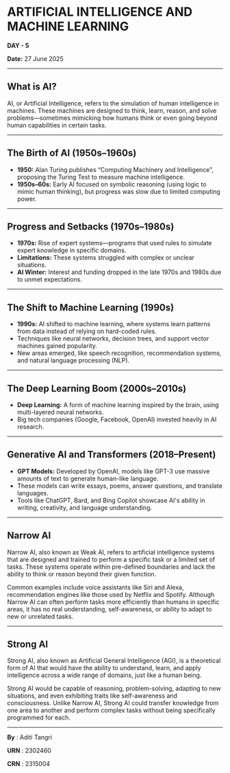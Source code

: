 # ARTIFICIAL INTELLIGENCE AND MACHINE LEARNING  
**DAY - 5**

**Date:** 27 June 2025  

---

## What is AI?

AI, or Artificial Intelligence, refers to the simulation of human intelligence in machines. These machines are designed to think, learn, reason, and solve problems—sometimes mimicking how humans think or even going beyond human capabilities in certain tasks.

---

## The Birth of AI (1950s–1960s)

- **1950:** Alan Turing publishes “Computing Machinery and Intelligence”, proposing the Turing Test to measure machine intelligence.  
- **1950s–60s:** Early AI focused on symbolic reasoning (using logic to mimic human thinking), but progress was slow due to limited computing power.

---

## Progress and Setbacks (1970s–1980s)

- **1970s:** Rise of expert systems—programs that used rules to simulate expert knowledge in specific domains.  
- **Limitations:** These systems struggled with complex or unclear situations.  
- **AI Winter:** Interest and funding dropped in the late 1970s and 1980s due to unmet expectations.

---

## The Shift to Machine Learning (1990s)

- **1990s:** AI shifted to machine learning, where systems learn patterns from data instead of relying on hard-coded rules.  
- Techniques like neural networks, decision trees, and support vector machines gained popularity.  
- New areas emerged, like speech recognition, recommendation systems, and natural language processing (NLP).

---

## The Deep Learning Boom (2000s–2010s)

- **Deep Learning:** A form of machine learning inspired by the brain, using multi-layered neural networks.  
- Big tech companies (Google, Facebook, OpenAI) invested heavily in AI research.

---

## Generative AI and Transformers (2018–Present)

- **GPT Models:** Developed by OpenAI, models like GPT-3 use massive amounts of text to generate human-like language.  
- These models can write essays, poems, answer questions, and translate languages.  
- Tools like ChatGPT, Bard, and Bing Copilot showcase AI's ability in writing, creativity, and language understanding.

---

## Narrow AI

Narrow AI, also known as Weak AI, refers to artificial intelligence systems that are designed and trained to perform a specific task or a limited set of tasks. These systems operate within pre-defined boundaries and lack the ability to think or reason beyond their given function.

Common examples include voice assistants like Siri and Alexa, recommendation engines like those used by Netflix and Spotify. Although Narrow AI can often perform tasks more efficiently than humans in specific areas, it has no real understanding, self-awareness, or ability to adapt to new or unrelated tasks.

---

## Strong AI

Strong AI, also known as Artificial General Intelligence (AGI), is a theoretical form of AI that would have the ability to understand, learn, and apply intelligence across a wide range of domains, just like a human being.

Strong AI would be capable of reasoning, problem-solving, adapting to new situations, and even exhibiting traits like self-awareness and consciousness. Unlike Narrow AI, Strong AI could transfer knowledge from one area to another and perform complex tasks without being specifically programmed for each.

---

**By**  : Aditi Tangri

**URN**  : 2302460  

**CRN**  : 2315004

